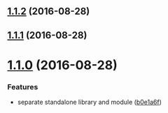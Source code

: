 <a name="1.1.2"></a>
## [1.1.2](https://github.com/fczbkk/iselement/compare/v1.1.1...v1.1.2) (2016-08-28)



<a name="1.1.1"></a>
## [1.1.1](https://github.com/fczbkk/iselement/compare/v1.1.0...v1.1.1) (2016-08-28)



<a name="1.1.0"></a>
# [1.1.0](https://github.com/fczbkk/iselement/compare/v1.0.0...v1.1.0) (2016-08-28)


### Features

* separate standalone library and module ([b0e1a6f](https://github.com/fczbkk/iselement/commit/b0e1a6f))



